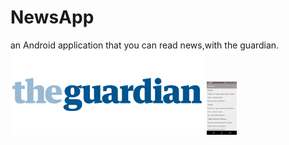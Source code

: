 # NewsApp
an Android application that you can read news,with the guardian.
![RESİM](https://raw.githubusercontent.com/haliltprkk/NewsApp/master/images/guardian.png)
<img src="https://raw.githubusercontent.com/haliltprkk/NewsApp/master/images/newsApp.png" width="48">


